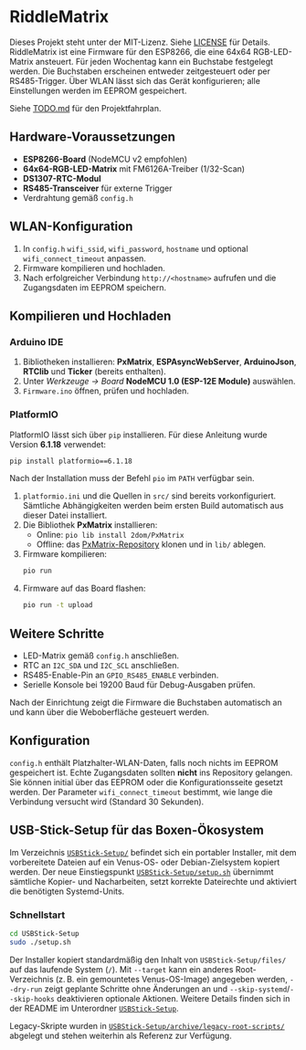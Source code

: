 # RiddleMatrix

Dieses Projekt steht unter der MIT-Lizenz. Siehe [LICENSE](LICENSE) für Details.
RiddleMatrix ist eine Firmware für den ESP8266, die eine 64x64 RGB-LED-Matrix ansteuert. Für jeden Wochentag kann ein Buchstabe festgelegt werden. Die Buchstaben erscheinen entweder zeitgesteuert oder per RS485-Trigger. Über WLAN lässt sich das Gerät konfigurieren; alle Einstellungen werden im EEPROM gespeichert.

Siehe [TODO.md](TODO.md) für den Projektfahrplan.

## Hardware-Voraussetzungen

- **ESP8266-Board** (NodeMCU v2 empfohlen)
- **64x64-RGB-LED-Matrix** mit FM6126A-Treiber (1/32-Scan)
- **DS1307-RTC-Modul**
- **RS485-Transceiver** für externe Trigger
- Verdrahtung gemäß `config.h`

## WLAN-Konfiguration

1. In `config.h` `wifi_ssid`, `wifi_password`, `hostname` und optional `wifi_connect_timeout` anpassen.
2. Firmware kompilieren und hochladen.
3. Nach erfolgreicher Verbindung `http://<hostname>` aufrufen und die Zugangsdaten im EEPROM speichern.

## Kompilieren und Hochladen

### Arduino IDE

1. Bibliotheken installieren: **PxMatrix**, **ESPAsyncWebServer**, **ArduinoJson**, **RTClib** und **Ticker** (bereits enthalten).
2. Unter *Werkzeuge → Board* **NodeMCU 1.0 (ESP-12E Module)** auswählen.
3. `Firmware.ino` öffnen, prüfen und hochladen.

### PlatformIO

PlatformIO lässt sich über `pip` installieren. Für diese Anleitung wurde Version
**6.1.18** verwendet:

```bash
pip install platformio==6.1.18
```

Nach der Installation muss der Befehl `pio` im `PATH` verfügbar sein.

1. `platformio.ini` und die Quellen in `src/` sind bereits vorkonfiguriert. Sämtliche
   Abhängigkeiten werden beim ersten Build automatisch aus dieser Datei
   installiert.
2. Die Bibliothek **PxMatrix** installieren:
   - Online: `pio lib install 2dom/PxMatrix`
   - Offline: das [PxMatrix-Repository](https://github.com/2dom/PxMatrix) klonen und in `lib/` ablegen.
3. Firmware kompilieren:
   ```bash
   pio run
   ```
4. Firmware auf das Board flashen:
   ```bash
   pio run -t upload
   ```

## Weitere Schritte

- LED-Matrix gemäß `config.h` anschließen.
- RTC an `I2C_SDA` und `I2C_SCL` anschließen.
- RS485-Enable-Pin an `GPIO_RS485_ENABLE` verbinden.
- Serielle Konsole bei 19200 Baud für Debug-Ausgaben prüfen.

Nach der Einrichtung zeigt die Firmware die Buchstaben automatisch an und kann über die Weboberfläche gesteuert werden.

## Konfiguration

`config.h` enthält Platzhalter-WLAN-Daten, falls noch nichts im EEPROM gespeichert ist. Echte Zugangsdaten sollten **nicht** ins Repository gelangen. Sie können initial über das EEPROM oder die Konfigurationsseite gesetzt werden. Der Parameter `wifi_connect_timeout` bestimmt, wie lange die Verbindung versucht wird (Standard 30 Sekunden).

## USB-Stick-Setup für das Boxen-Ökosystem

Im Verzeichnis [`USBStick-Setup/`](USBStick-Setup) befindet sich ein portabler Installer, mit dem vorbereitete Dateien auf ein Venus-OS- oder Debian-Zielsystem kopiert werden. Der neue Einstiegspunkt [`USBStick-Setup/setup.sh`](USBStick-Setup/setup.sh) übernimmt sämtliche Kopier- und Nacharbeiten, setzt korrekte Dateirechte und aktiviert die benötigten Systemd-Units.

### Schnellstart

```bash
cd USBStick-Setup
sudo ./setup.sh
```

Der Installer kopiert standardmäßig den Inhalt von `USBStick-Setup/files/` auf das laufende System (`/`). Mit `--target` kann ein anderes Root-Verzeichnis (z. B. ein gemountetes Venus-OS-Image) angegeben werden, `--dry-run` zeigt geplante Schritte ohne Änderungen an und `--skip-systemd`/`--skip-hooks` deaktivieren optionale Aktionen. Weitere Details finden sich in der README im Unterordner [`USBStick-Setup`](USBStick-Setup).

Legacy-Skripte wurden in [`USBStick-Setup/archive/legacy-root-scripts/`](USBStick-Setup/archive/legacy-root-scripts) abgelegt und stehen weiterhin als Referenz zur Verfügung.
